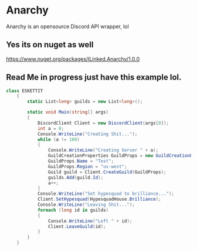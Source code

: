 # Anarchy
Anarchy is an opensource Discord API wrapper, lol

## Yes its on nuget as well
https://www.nuget.org/packages/ILinked.Anarchy/1.0.0

## Read Me in progress just have this example lol.
```csharp
class ESKETTIT
    {
        static List<long> guilds = new List<long>();

        static void Main(string[] args)
        {
            DiscordClient Client = new DiscordClient(args[0]);
            int a = 0;
            Console.WriteLine("Creating Shit...");
            while (a != 100)
            {
                Console.WriteLine("Creating Server " + a);
                GuildCreationProperties GuildProps = new GuildCreationProperties();
                GuildProps.Name = "Test";
                GuildProps.Region = "us-west";  
                Guild guild = Client.CreateGuild(GuildProps);
                guilds.Add(guild.Id);
                a++;
            }
            Console.WriteLine("Set hypesquad to brilliance...");
            Client.SetHypesquad(HypesquadHouse.Brilliance);
            Console.WriteLine("Leaving Shit...");
            foreach (long id in guilds)
            {
                Console.WriteLine("Left " + id);
                Client.LeaveGuild(id);
            }
        }
    }
 ```
